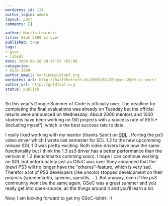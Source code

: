 ```yaml
--- 
wordpress_id: 124
author_login: admin
layout: post
comments: []

author: Martin Lowinski
title: GSoC 2009 is over
published: true
tags: 
- gsoc
- libsdl
date: 2009-08-28 20:47:52 +02:00
categories: 
- GSoC-2009
author_email: martin@goldtopf.org
wordpress_url: http://halfthetruth.de/2009/08/28/gsoc-2009-is-over/
author_url: http://goldtopf.org
status: publish
---
```

So this year&rsquo;s Google Summer of Code is officially over. The  deadline for completing the final evaluations was already on Tuesday but  the official results were announced on Wednesday: About 2000 mentors  and 1000 students have been working on 150 projects with a success rate  of 85%+ (including myself), which is the best success rate to date.

I really liked working with my mentor (thanks Sam!) on <a href="http://libsdl.org/">SDL</a> . Porting the ps3 video driver which I wrote last semester for SDL 1.2  to the new upcomming release SDL 1.3 was pretty exciting. Both video  drivers have now the same functionality but I think the 1.3 ps3 driver  has a better performance than the version in 1.2 (benchmarks comming  soon). I hope I can continue working on SDL but unfortunately just as  GSoC was over Sony anounced that the (new) PS3 will no longer have the  &ldquo;otheros&rdquo;-feature, which is very sad. Therefor a lot of PS3 developers  (like unsolo) stopped development on their projects (spumedia-lib,  spexms, speutils, ...). But anyway, even if the ps3 community won&rsquo;t be  the same again, GSoC was a great summer and you really get into  open-source, all the things around it and you&rsquo;ll learn a lot.

Now, I am looking forward to get my GSoC-tshirt :-)
